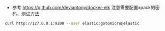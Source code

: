 * 参考 https://github.com/deviantony/docker-elk
注意需要配置xpack的密码，测试方法
  
```bash
curl http://127.0.0.1:9200 --user elastic:gotomicro@elastic
```


